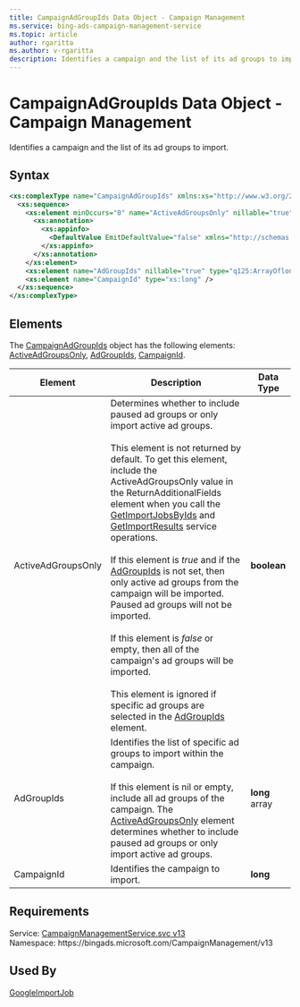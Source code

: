 ```yaml
---
title: CampaignAdGroupIds Data Object - Campaign Management
ms.service: bing-ads-campaign-management-service
ms.topic: article
author: rgaritta
ms.author: v-rgaritta
description: Identifies a campaign and the list of its ad groups to import.
---
```

# CampaignAdGroupIds Data Object - Campaign Management
Identifies a campaign and the list of its ad groups to import. 

## Syntax
```xml
<xs:complexType name="CampaignAdGroupIds" xmlns:xs="http://www.w3.org/2001/XMLSchema">
  <xs:sequence>
    <xs:element minOccurs="0" name="ActiveAdGroupsOnly" nillable="true" type="xs:boolean">
      <xs:annotation>
        <xs:appinfo>
          <DefaultValue EmitDefaultValue="false" xmlns="http://schemas.microsoft.com/2003/10/Serialization/" />
        </xs:appinfo>
      </xs:annotation>
    </xs:element>
    <xs:element name="AdGroupIds" nillable="true" type="q125:ArrayOflong" xmlns:q125="http://schemas.microsoft.com/2003/10/Serialization/Arrays" />
    <xs:element name="CampaignId" type="xs:long" />
  </xs:sequence>
</xs:complexType>
```

## <a name="elements"></a>Elements

The [CampaignAdGroupIds](campaignadgroupids.md) object has the following elements: [ActiveAdGroupsOnly](#activeadgroupsonly), [AdGroupIds](#adgroupids), [CampaignId](#campaignid).

|Element|Description|Data Type|
|-----------|---------------|-------------|
|<a name="activeadgroupsonly"></a>ActiveAdGroupsOnly|Determines whether to include paused ad groups or only import active ad groups.<br/><br/>This element is not returned by default. To get this element, include the ActiveAdGroupsOnly value in the ReturnAdditionalFields element when you call the [GetImportJobsByIds](getimportjobsbyids.md#returnadditionalfields) and [GetImportResults](getimportresults.md#returnadditionalfields) service operations.<br/><br/>If this element is *true* and if the [AdGroupIds](#adgroupids) is not set, then only active ad groups from the campaign will be imported. Paused ad groups will not be imported.<br/><br/>If this element is *false* or empty, then all of the campaign's ad groups will be imported.<br/><br/>This element is ignored if specific ad groups are selected in the [AdGroupIds](#adgroupids) element.|**boolean**|
|<a name="adgroupids"></a>AdGroupIds|Identifies the list of specific ad groups to import within the campaign.<br/><br/>If this element is nil or empty, include all ad groups of the campaign. The [ActiveAdGroupsOnly](#activeadgroupsonly) element determines whether to include paused ad groups or only import active ad groups.|**long** array|
|<a name="campaignid"></a>CampaignId|Identifies the campaign to import.|**long**|

## Requirements
Service: [CampaignManagementService.svc v13](https://campaign.api.bingads.microsoft.com/Api/Advertiser/CampaignManagement/v13/CampaignManagementService.svc)  
Namespace: https\://bingads.microsoft.com/CampaignManagement/v13  

## Used By
[GoogleImportJob](googleimportjob.md)  
